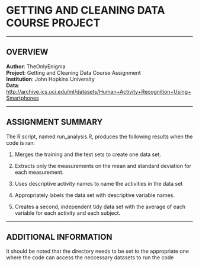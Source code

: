 # GETTING AND CLEANING DATA COURSE PROJECT

------------------------------------------------------------------
## OVERVIEW

**Author**: TheOnlyEnigma  
**Project**: Getting and Cleaning Data Course Assignment  
**Institution**: John Hopkins University  
**Data**: http://archive.ics.uci.edu/ml/datasets/Human+Activity+Recognition+Using+Smartphones

------------------------------------------------------------------

## ASSIGNMENT SUMMARY

The R script, named run_analysis.R, produces the following results when the code is ran:

1. Merges the training and the test sets to create one data set.


2. Extracts only the measurements on the mean and standard deviation for each measurement.


3. Uses descriptive activity names to name the activities in the data set


4. Appropriately labels the data set with descriptive variable names.


5. Creates a second, independent tidy data set with the average 
of each variable for each activity and each subject.


------------------------------------------------------------------

## ADDITIONAL INFORMATION

It should be noted that the directory needs to be set to the appropriate one
where the code can access the neccessary datasets to run the code